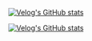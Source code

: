 [![Velog's GitHub stats](https://velog-readme-stats-git-develop-eungyeole.vercel.app/api/badge?name=hjongc)](https://velog.io/@hjongc) 

[![Velog's GitHub stats](https://velog-readme-stats.vercel.app/api?name=@hjongc)]([https://github.com/eungyeole/velog-readme-stats])
